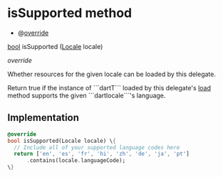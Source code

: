 


# isSupported method







- @[override](https://api.flutter.dev/flutter/dart-core/override-constant.html)

[bool](https://api.flutter.dev/flutter/dart-core/bool-class.html) isSupported
([Locale](https://api.flutter.dev/flutter/dart-ui/Locale-class.html) locale)

_<span class="feature">override</span>_



<p>Whether resources for the given locale can be loaded by this delegate.</p>
<p>Return true if the instance of ```dartT``` loaded by this delegate's <a href="../../utils_app_localization/AppLocalizationsDelegate/load.md">load</a>
method supports the given ```dartlocale```'s language.</p>



## Implementation

```dart
@override
bool isSupported(Locale locale) \{
  // Include all of your supported language codes here
  return ['en', 'es', 'fr', 'hi', 'zh', 'de', 'ja', 'pt']
      .contains(locale.languageCode);
\}
```







